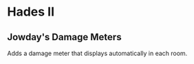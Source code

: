 # Hades II

## Jowday's Damage Meters

Adds a damage meter that displays automatically in each room.
